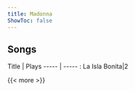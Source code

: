 ```yaml
---
title: Madonna
ShowToc: false
---
```


## Songs
Title | Plays 
----- | ----- : 
La Isla Bonita|2

{{< more >}}